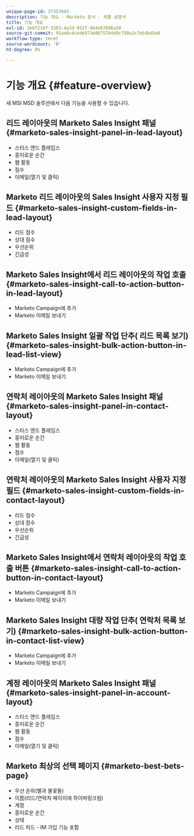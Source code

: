 ```yaml
---
unique-page-id: 37357043
description: 기능 개요 - Marketo 문서 - 제품 설명서
title: 기능 개요
exl-id: 3e6f21bf-3383-4e2d-952f-9b4e67896a58
source-git-commit: 95aa6cdcede973e86757b4d9c758e2c7eb4bd5e6
workflow-type: tm+mt
source-wordcount: '0'
ht-degree: 0%

---
```


# 기능 개요 {#feature-overview}

새 MSI MSD 솔루션에서 다음 기능을 사용할 수 있습니다.

## 리드 레이아웃의 Marketo Sales Insight 패널  {#marketo-sales-insight-panel-in-lead-layout}

* 스타스 앤드 플레임스
* 흥미로운 순간
* 웹 활동
* 점수
* 이메일(열기 및 클릭)

## Marketo 리드 레이아웃의 Sales Insight 사용자 지정 필드  {#marketo-sales-insight-custom-fields-in-lead-layout}

* 리드 점수
* 상대 점수
* 우선순위
* 긴급성

## Marketo Sales Insight에서 리드 레이아웃의 작업 호출  {#marketo-sales-insight-call-to-action-button-in-lead-layout}

* Marketo Campaign에 추가
* Marketo 이메일 보내기

## Marketo Sales Insight 일괄 작업 단추( 리드 목록 보기)  {#marketo-sales-insight-bulk-action-button-in-lead-list-view}

* Marketo Campaign에 추가
* Marketo 이메일 보내기

## 연락처 레이아웃의 Marketo Sales Insight 패널  {#marketo-sales-insight-panel-in-contact-layout}

* 스타스 앤드 플레임스
* 흥미로운 순간
* 웹 활동
* 점수
* 이메일(열기 및 클릭)

## 연락처 레이아웃의 Marketo Sales Insight 사용자 지정 필드  {#marketo-sales-insight-custom-fields-in-contact-layout}

* 리드 점수
* 상대 점수
* 우선순위
* 긴급성

## Marketo Sales Insight에서 연락처 레이아웃의 작업 호출 버튼  {#marketo-sales-insight-call-to-action-button-in-contact-layout}

* Marketo Campaign에 추가
* Marketo 이메일 보내기

## Marketo Sales Insight 대량 작업 단추( 연락처 목록 보기)  {#marketo-sales-insight-bulk-action-button-in-contact-list-view}

* Marketo Campaign에 추가
* Marketo 이메일 보내기

## 계정 레이아웃의 Marketo Sales Insight 패널 {#marketo-sales-insight-panel-in-account-layout}

* 스타스 앤드 플레임스
* 흥미로운 순간
* 웹 활동
* 점수
* 이메일(열기 및 클릭)

## Marketo 최상의 선택 페이지 {#marketo-best-bets-page}

* 우선 순위(별과 불꽃들)
* 이름(리드/연락처 페이지에 하이퍼링크됨)
* 계정
* 흥미로운 순간
* 상태
* 리드 피드 - IM 가입 기능 포함
